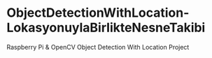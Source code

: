 # ObjectDetectionWithLocation-LokasyonuylaBirlikteNesneTakibi
Raspberry Pi &amp; OpenCV Object Detection With Location Project
